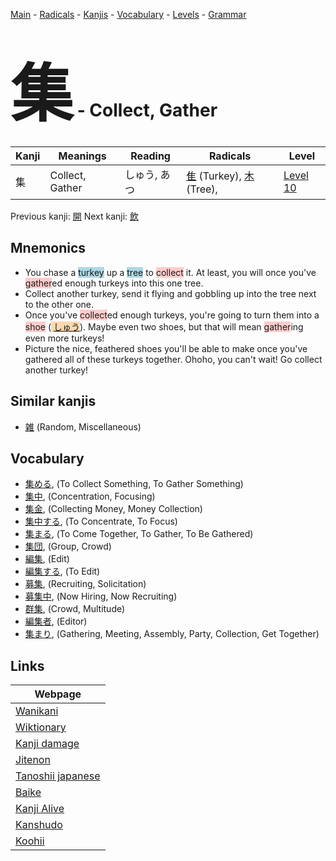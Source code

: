 <style> bigfont {font-size: 100px}</style>
[Main](../README.md) -
[Radicals](../radicals.md) -
[Kanjis](../kanjis.md) -
[Vocabulary](../vocabulary.md) -
[Levels](../levels.md) -
[Grammar](../grammar.md)
# <bigfont> 集</bigfont> - Collect, Gather 

| Kanji | Meanings | Reading | Radicals | Level |
| --- | --- | --- | --- | --- |
| 集 | Collect, Gather | しゅう, あつ | [隹](../radicals/隹.md) (Turkey), [木](../radicals/木.md) (Tree),  | [Level 10](../levels/wk_level10.md) |

Previous kanji: [開](開.md) Next kanji: [飲](飲.md) 

## Mnemonics
 * You chase a <span style="background-color:#ADD8E6"> turkey</span> up a <span style="background-color:#ADD8E6"> tree</span> to <span style="background-color:#ffcccb"> collect</span> it. At least, you will once you've <span style="background-color:#ffcccb"> gather</span>ed enough turkeys into this one tree.
* Collect another turkey, send it flying and gobbling up into the tree next to the other one.
* Once you've <span style="background-color:#ffcccb"> collect</span>ed enough turkeys, you're going to turn them into a <span style="background-color:#ffcccb"> shoe</span> (<span style="background-color:#fed8b1"> [しゅう](https://jisho.org/search/しゅう)</span>). Maybe even two shoes, but that will mean <span style="background-color:#ffcccb"> gather</span>ing even more turkeys!
* Picture the nice, feathered shoes you'll be able to make once you've gathered all of these turkeys together. Ohoho, you can't wait! Go collect another turkey!


## Similar kanjis
 * [雑](雑.md) (Random, Miscellaneous)


## Vocabulary
 * [集める](../vocabulary/集.md), (To Collect Something, To Gather Something)
* [集中](../vocabulary/集.md), (Concentration, Focusing)
* [集金](../vocabulary/集.md), (Collecting Money, Money Collection)
* [集中する](../vocabulary/集.md), (To Concentrate, To Focus)
* [集まる](../vocabulary/集.md), (To Come Together, To Gather, To Be Gathered)
* [集団](../vocabulary/集.md), (Group, Crowd)
* [編集](../vocabulary/集.md), (Edit)
* [編集する](../vocabulary/集.md), (To Edit)
* [募集](../vocabulary/集.md), (Recruiting, Solicitation)
* [募集中](../vocabulary/集.md), (Now Hiring, Now Recruiting)
* [群集](../vocabulary/集.md), (Crowd, Multitude)
* [編集者](../vocabulary/集.md), (Editor)
* [集まり](../vocabulary/集.md), (Gathering, Meeting, Assembly, Party, Collection, Get Together)



## Links 

| Webpage |
| --- |
| [Wanikani          ](https://www.wanikani.com/kanji/集) |
| [Wiktionary        ](https://en.wiktionary.org/wiki/集) |
| [Kanji damage      ](http://www.kanjidamage.com/kanji/search?utf8=✓&q=集) |
| [Jitenon           ](https://jitenon.com/kanji/集) |
| [Tanoshii japanese ](https://www.tanoshiijapanese.com/dictionary/kanji.cfm?k=集) |
| [Baike             ](https://baike.baidu.com/item/集) |
| [Kanji Alive       ](https://app.kanjialive.com/集) |
| [Kanshudo          ](https://www.kanshudo.com/searchmn?q=集) |
| [Koohii            ](https://kanji.koohii.com/study/kanji/集) |
